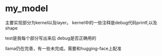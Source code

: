 # my_model
主要实现部分为kernel以及layer。 kernel中的一些注释是debug代码printf,以及shape

test是我每个部分写出来后 debug是否正确用的

llama仍在完善，有一些未完成。需要和hugging-face上配准
